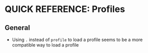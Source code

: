 # QUICK REFERENCE: Profiles

## General

- Using `.` instead of `profile` to load a profile seems to be a more compatible way to load a profile
